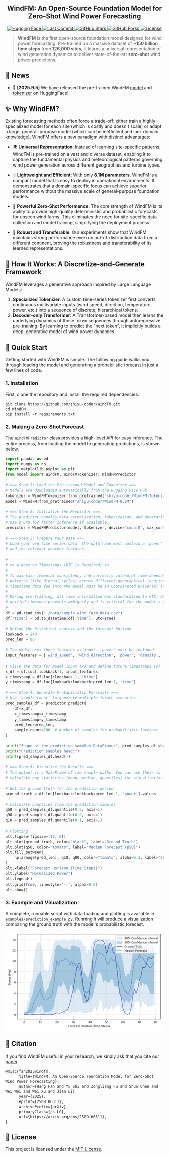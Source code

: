 <div align="center">
  <h2><b>WindFM: An Open-Source Foundation Model for Zero-Shot Wind Power Forecasting</b></h2>
</div>

<div align="center">

<a href="https://huggingface.co/NeoQuasar"> 
<img src="https://img.shields.io/badge/🤗-Hugging_Face-yellow" alt="Hugging Face"> 
</a> 
<a href="https://github.com/shiyu-coder/WindFM/graphs/commit-activity"> 
<img src="https://img.shields.io/github/last-commit/shiyu-coder/WindFM?color=blue" alt="Last Commit"> 
</a> 
<a href="https://github.com/shiyu-coder/WindFM/stargazers"> 
<img src="https://img.shields.io/github/stars/shiyu-coder/WindFM?color=lightblue" alt="GitHub Stars"> 
</a> 
<a href="https://github.com/shiyu-coder/WindFM/network/members"> 
<img src="https://img.shields.io/github/forks/shiyu-coder/WindFM?color=yellow" alt="GitHub Forks"> 
</a> 
<a href="./LICENSE"> 
<img src="https://img.shields.io/github/license/shiyu-coder/WindFM?color=green" alt="License"> 
</a>

</div>

> **WindFM** is the first open-source foundation model designed for wind power forecasting. Pre-trained on a massive dataset of **~150 billion time steps** from **126,000 sites**, it learns a universal representation of wind generation dynamics to deliver state-of-the-art **zero-shot** wind power predictions.

## 📰 News
*   🚩 **[2025.9.5]** We have released the pre-trained WindFM [model](https://huggingface.co/NeoQuasar/WindFM) and [tokenizer](https://huggingface.co/NeoQuasar/WindFM-Tokenizer) on HuggingFace!

## ✨ Why WindFM?

Existing forecasting methods often force a trade-off: either train a highly specialized model for each site (which is costly and doesn't scale) or adapt a large, general-purpose model (which can be inefficient and lack domain knowledge). WindFM offers a new paradigm with distinct advantages:

*   🌍 **Universal Representation**: Instead of learning site-specific patterns, WindFM is pre-trained on a vast and diverse dataset, enabling it to capture the fundamental physics and meteorological patterns governing wind power generation across different geographies and turbine types.

*   💡 **Lightweight and Efficient**: With only **8.1M parameters**, WindFM is a compact model that is easy to deploy in operational environments. It demonstrates that a domain-specific focus can achieve superior performance without the massive scale of general-purpose foundation models.

*   🚀 **Powerful Zero-Shot Performance**: The core strength of WindFM is its ability to provide high-quality deterministic and probabilistic forecasts for unseen wind farms. This eliminates the need for site-specific data collection and model training, simplifying the deployment process.

*   💪 **Robust and Transferable**: Our experiments show that WindFM maintains strong performance even on out-of-distribution data from a different continent, proving the robustness and transferability of its learned representations.

## 🔧 How It Works: A Discretize-and-Generate Framework

WindFM leverages a generative approach inspired by Large Language Models:

1.  **Specialized Tokenizer**: A custom time-series tokenizer first converts continuous multivariate inputs (wind speed, direction, temperature, power, etc.) into a sequence of discrete, hierarchical tokens.
2.  **Decoder-only Transformer**: A Transformer-based model then learns the underlying dynamics of these token sequences through autoregressive pre-training. By learning to predict the "next token", it implicitly builds a deep, generative model of wind power dynamics.


## 🚀 Quick Start

Getting started with WindFM is simple. The following guide walks you through loading the model and generating a probabilistic forecast in just a few lines of code.

### 1. Installation

First, clone the repository and install the required dependencies.

```shell
git clone https://github.com/shiyu-coder/WindFM.git
cd WindFM
pip install -r requirements.txt
```

### 2. Making a Zero-Shot Forecast

The `WindFMPredictor` class provides a high-level API for easy inference. The entire process, from loading the model to generating predictions, is shown below.

```python
import pandas as pd
import numpy as np
import matplotlib.pyplot as plt
from model import WindFM, WindFMTokenizer, WindFMPredictor

# === Step 1: Load the Pre-trained Model and Tokenizer ===
# Models are downloaded automatically from the Hugging Face Hub.
tokenizer = WindFMTokenizer.from_pretrained("shiyu-coder/WindFM-Tokenizer")
model = WindFM.from_pretrained("shiyu-coder/WindFM-8.1M")

# === Step 2: Initialize the Predictor ===
# The predictor handles data normalization, tokenization, and generation.
# Use a GPU for faster inference if available.
predictor = WindFMPredictor(model, tokenizer, device="cuda:0", max_context=1024)

# === Step 3: Prepare Your Data ===
# Load your own time series data. The dataframe must contain a 'power' column
# and the relevant weather features.

# ---------------------------------------------------------------------------------
# >> A Note on Timestamps (UTC is Required) <<
#
# To maintain temporal consistency and correctly interpret time-dependent 
# patterns (like diurnal cycles) across different geographical locations, all 
# timestamp data fed into the model must be in Coordinated Universal Time (UTC).
#
# During pre-training, all time information was standardized to UTC. Using a single,
# unified timezone prevents ambiguity and is critical for the model's performance.
# ---------------------------------------------------------------------------------
df = pd.read_csv("./data/sample_wind_farm_data.csv")
df['time'] = pd.to_datetime(df['time'], utc=True)

# Define the historical context and the forecast horizon
lookback = 240
pred_len = 80

# The model uses these features as input. 'power' must be included.
input_features = ['wind_speed', 'wind_direction', 'power', 'density', 'temperature', 'pressure']

# Slice the data for model input (x) and define future timestamps (y)
x_df = df.loc[:lookback-1, input_features]
x_timestamp = df.loc[:lookback-1, 'time']
y_timestamp = df.loc[lookback:lookback+pred_len-1, 'time']

# === Step 4: Generate Probabilistic Forecasts ===
# Use `sample_count` to generate multiple future scenarios.
pred_samples_df = predictor.predict(
    df=x_df,
    x_timestamp=x_timestamp,
    y_timestamp=y_timestamp,
    pred_len=pred_len,
    sample_count=100  # Number of samples for probabilistic forecast
)

print("Shape of the prediction samples DataFrame:", pred_samples_df.shape)
print("Prediction samples head:")
print(pred_samples_df.head())

# === Step 5: Visualize the Results ===
# The output is a DataFrame of raw sample paths. You can use these to
# calculate any statistics (mean, median, quantiles) for visualization.

# Get the ground truth for the prediction period
ground_truth = df.loc[lookback:lookback+pred_len-1, 'power'].values

# Calculate quantiles from the prediction samples
q50 = pred_samples_df.quantile(0.5, axis=1)
q90 = pred_samples_df.quantile(0.9, axis=1)
q10 = pred_samples_df.quantile(0.1, axis=1)

# Plotting
plt.figure(figsize=(10, 6))
plt.plot(ground_truth, color="black", label="Ground Truth")
plt.plot(q50, color="tomato", label="Median Forecast (p50)")
plt.fill_between(
    np.arange(pred_len), q10, q90, color="tomato", alpha=0.3, label="80% Confidence Interval (p10-p90)"
)
plt.xlabel("Forecast Horizon (Time Steps)")
plt.ylabel("Normalized Power")
plt.legend()
plt.grid(True, linestyle='--', alpha=0.6)
plt.show()
```

### 3. Example and Visualization

A complete, runnable script with data loading and plotting is available in [`examples/prediction_example.py`](examples/prediction_example.py). Running it will produce a visualization comparing the ground truth with the model's probabilistic forecast.

<p align="center">
    <img src="figures/prediction_example.png" alt="Forecast Example" align="center" width="600px" />
</p>

## 📖 Citation

If you find WindFM useful in your research, we kindly ask that you cite our [paper](https://arxiv.org/abs/2509.06311). 

```
@misc{fan2025windfm,
      title={WindFM: An Open-Source Foundation Model for Zero-Shot Wind Power Forecasting}, 
      author={Hang Fan and Yu Shi and Zongliang Fu and Shuo Chen and Wei Wei and Wei Xu and Jian Li},
      year={2025},
      eprint={2509.06311},
      archivePrefix={arXiv},
      primaryClass={cs.LG},
      url={https://arxiv.org/abs/2509.06311}, 
}
```

## 📜 License
This project is licensed under the [MIT License](./LICENSE).